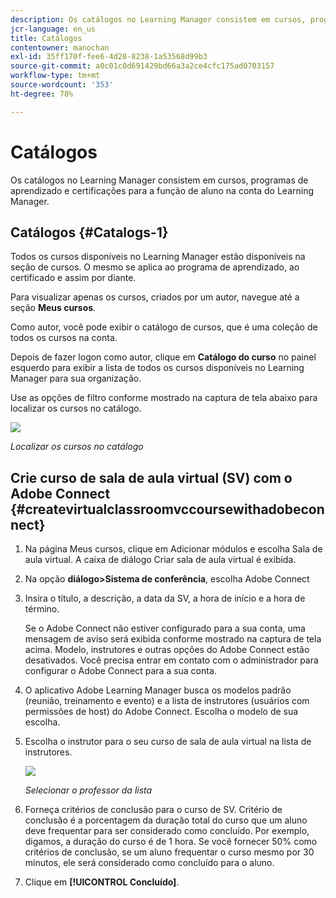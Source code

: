 ```yaml
---
description: Os catálogos no Learning Manager consistem em cursos, programas de aprendizado e certificações para a função de aluno na conta do Learning Manager.
jcr-language: en_us
title: Catálogos
contentowner: manochan
exl-id: 35ff170f-fee6-4d28-8238-1a53568d99b3
source-git-commit: a0c01c0d691429bd66a3a2ce4cfc175ad0703157
workflow-type: tm+mt
source-wordcount: '353'
ht-degree: 78%

---
```


# Catálogos

Os catálogos no Learning Manager consistem em cursos, programas de aprendizado e certificações para a função de aluno na conta do Learning Manager.

## Catálogos {#Catalogs-1}

Todos os cursos disponíveis no Learning Manager estão disponíveis na seção de cursos. O mesmo se aplica ao programa de aprendizado, ao certificado e assim por diante.

Para visualizar apenas os cursos, criados por um autor, navegue até a seção **Meus cursos**.

Como autor, você pode exibir o catálogo de cursos, que é uma coleção de todos os cursos na conta.

Depois de fazer logon como autor, clique em **Catálogo do curso** no painel esquerdo para exibir a lista de todos os cursos disponíveis no Learning Manager para sua organização.

Use as opções de filtro conforme mostrado na captura de tela abaixo para localizar os cursos no catálogo.

![](assets/search-options.png)

*Localizar os cursos no catálogo*

## Crie curso de sala de aula virtual (SV) com o Adobe Connect {#createvirtualclassroomvccoursewithadobeconnect}

1. Na página Meus cursos, clique em Adicionar módulos e escolha Sala de aula virtual. A caixa de diálogo Criar sala de aula virtual é exibida.
1. Na opção **diálogo>Sistema de conferência**, escolha Adobe Connect
1. Insira o título, a descrição, a data da SV, a hora de início e a hora de término.

   Se o Adobe Connect não estiver configurado para a sua conta, uma mensagem de aviso será exibida conforme mostrado na captura de tela acima. Modelo, instrutores e outras opções do Adobe Connect estão desativados. Você precisa entrar em contato com o administrador para configurar o Adobe Connect para a sua conta.

1. O aplicativo Adobe Learning Manager busca os modelos padrão (reunião, treinamento e evento) e a lista de instrutores (usuários com permissões de host) do Adobe Connect. Escolha o modelo de sua escolha.

1. Escolha o instrutor para o seu curso de sala de aula virtual na lista de instrutores.

   ![](assets/choose-instructor.png)

   *Selecionar o professor da lista*

1. Forneça critérios de conclusão para o curso de SV. Critério de conclusão é a porcentagem da duração total do curso que um aluno deve frequentar para ser considerado como concluído. Por exemplo, digamos, a duração do curso é de 1 hora. Se você fornecer 50% como critérios de conclusão, se um aluno frequentar o curso mesmo por 30 minutos, ele será considerado como concluído para o aluno.

1. Clique em **[!UICONTROL Concluído]**.
